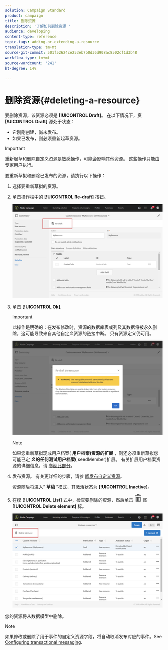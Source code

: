 ```yaml
---
solution: Campaign Standard
product: campaign
title: 删除资源
description: '了解如何删除资源 '
audience: developing
content-type: reference
topic-tags: adding-or-extending-a-resource
translation-type: tm+mt
source-git-commit: 501f52624ce253eb7b0d36d908ac8502cf1d3b48
workflow-type: tm+mt
source-wordcount: '241'
ht-degree: 14%

---
```



# 删除资源{#deleting-a-resource}

要删除资源，该资源必须是 **[!UICONTROL Draft]**。 在以下情况下，资 **[!UICONTROL Draft]** 源处于状态：

* 它刚刚创建，尚未发布。
* 如果已发布，则必须重新起草资源。

>[!IMPORTANT]
>
>重新起草和删除自定义资源是敏感操作，可能会影响其他资源。 这些操作只能由专家用户执行。

要重新草拟和删除已发布的资源，请执行以下操作：

1. 选择要重新草拟的资源。
1. 单击操作栏中的 **[!UICONTROL Re-draft]** 按钮。

   ![](assets/schema_extension_uc26.png)

1. 单击 **[!UICONTROL Ok]**.

   >[!IMPORTANT]
   >
   >此操作是明确的：在发布修改时，资源的数据库表或列及其数据将被永久删除，这可能导致来自其他自定义资源的链接中断。 只有资源定义仍可用。

   ![](assets/schema_extension_uc27.png)

   >[!NOTE]
   >
   >如果您重新草拟现成用户档案( **用户档案)资源的扩展** ，则还必须重新草拟您可能已定 **义的任何测试用户档案(** seedMember)扩展。 有关扩展用户档案资源的详细信息，请 [参阅此部分](../../developing/using/extending-the-profile-resource-with-a-new-field.md)。

1. 发布资源。 有关更详细的步骤，请参 [阅发布自定义资源](../../developing/using/updating-the-database-structure.md#publishing-a-custom-resource)。

   资源随后将进入“ **草稿** ”模式，其激活状态为 **[!UICONTROL Inactive]**。

1. 在模 **[!UICONTROL List]** 式中，检查要删除的资源，然后单击 ![](assets/delete_darkgrey-24px.png) 图 **[!UICONTROL Delete element]** 标。

   ![](assets/schema_extension_uc28.png)

您的资源将从数据模型中删除。

>[!NOTE]
>
>如果修改或删除了用于事件的自定义资源字段，将自动取消发布对应的事件。See [Configuring transactional messaging](../../administration/using/configuring-transactional-messaging.md).

